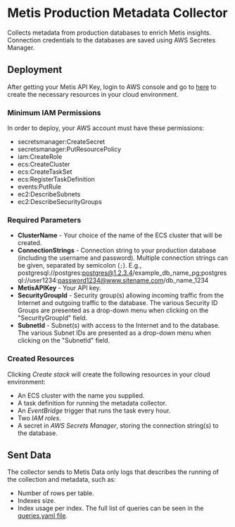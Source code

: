 # Metis Production Metadata Collector
Collects metadata from production databases to enrich Metis insights. Connection credentials to the databases are saved using AWS Secretes Manager.

## Deployment
After getting your Metis API Key, login to AWS console and go to
[here](https://console.aws.amazon.com/cloudformation/home?#/stacks/create/review?templateURL=https://metis-data-market-public.s3.eu-central-1.amazonaws.com/metadata-collector-cloudformation.yaml&stackName=MetisMetadataCollector)
to create the necessary resources in your cloud environment.

### Minimum IAM Permissions
In order to deploy, your AWS account must have these permissions:
* secretsmanager:CreateSecret
* secretsmanager:PutResourcePolicy
* iam:CreateRole
* ecs:CreateCluster
* ecs:CreateTaskSet
* ecs:RegisterTaskDefinition
* events:PutRule
* ec2:DescribeSubnets
* ec2:DescribeSecurityGroups


### Required Parameters
* **ClusterName** - Your choice of the name of the ECS cluster that will be created.
* **ConnectionStrings** - Connection string to your production database (including the username and password). Multiple connection strings can be given, separated by semicolon (`;`). E.g., postgresql://postgres:postgres@1.2.3.4/example_db_name_pg;postgresql://user1234:password1234@www.sitename.com/db_name_1234
* **MetisAPIKey** - Your API key.
* **SecurityGroupId** - Security group(s) allowing incoming traffic from the Internet and outgoing traffic to the database. The various Security ID Groups are presented as a drop-down menu when clicking on the "SecurityGroupId" field.
* **SubnetId** - Subnet(s) with access to the Internet and to the database. The various Subnet IDs are presented as a drop-down menu when clicking on the "SubnetId" field.

### Created Resources
Clicking *Create stack* will create the following resources in your cloud environment:
* An ECS cluster with the name you supplied.
* A task definition for running the metadata collector.
* An *EventBridge* trigger that runs the task every hour.
* Two *IAM roles*.
* A secret in *AWS Secrets Manager*, storing the connection string(s) to the database.

## Sent Data
The collector sends to Metis Data only logs that describes the running of the collection and metadata, such as:
* Number of rows per table.
* Indexes size.
* Index usage per index.
The full list of queries can be seen in the [queries.yaml file](../master/client-agent/src/queries.yaml).
